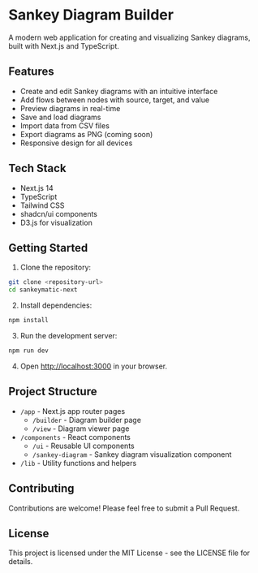 # Sankey Diagram Builder

A modern web application for creating and visualizing Sankey diagrams, built with Next.js and TypeScript.

## Features

- Create and edit Sankey diagrams with an intuitive interface
- Add flows between nodes with source, target, and value
- Preview diagrams in real-time
- Save and load diagrams
- Import data from CSV files
- Export diagrams as PNG (coming soon)
- Responsive design for all devices

## Tech Stack

- Next.js 14
- TypeScript
- Tailwind CSS
- shadcn/ui components
- D3.js for visualization

## Getting Started

1. Clone the repository:
```bash
git clone <repository-url>
cd sankeymatic-next
```

2. Install dependencies:
```bash
npm install
```

3. Run the development server:
```bash
npm run dev
```

4. Open [http://localhost:3000](http://localhost:3000) in your browser.

## Project Structure

- `/app` - Next.js app router pages
  - `/builder` - Diagram builder page
  - `/view` - Diagram viewer page
- `/components` - React components
  - `/ui` - Reusable UI components
  - `/sankey-diagram` - Sankey diagram visualization component
- `/lib` - Utility functions and helpers

## Contributing

Contributions are welcome! Please feel free to submit a Pull Request.

## License

This project is licensed under the MIT License - see the LICENSE file for details.
